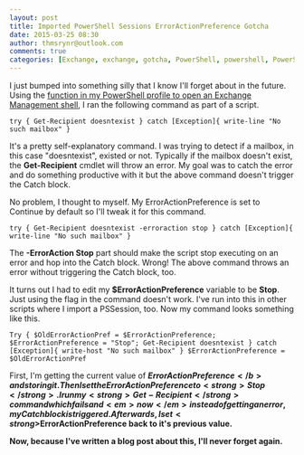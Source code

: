 ```yaml
---
layout: post
title: Imported PowerShell Sessions ErrorActionPreference Gotcha
date: 2015-03-25 08:30
author: thmsrynr@outlook.com
comments: true
categories: [Exchange, exchange, gotcha, PowerShell, powershell, PowerShell ISE, powershell ise, quick tip]
---
```

I just bumped into something silly that I know I'll forget about in the future. Using the <a title="Opening A Remote Exchange Management Shell" href="http://www.workingsysadmin.com/opening-a-remote-exchange-management-shell/" target="_blank">function in my PowerShell profile to open an Exchange Management shell</a>, I ran the following command as part of a script.

```
try { Get-Recipient doesntexist } catch [Exception]{ write-line "No such mailbox" }
```

It's a pretty self-explanatory command. I was trying to detect if a mailbox, in this case "doesntexist", existed or not. Typically if the mailbox doesn't exist, the <strong>Get-Recipient</strong> cmdlet will throw an error. My goal was to catch the error and do something productive with it but the above command doesn't trigger the Catch block.

No problem, I thought to myself. My ErrorActionPreference is set to Continue by default so I'll tweak it for this command.

```
try { Get-Recipient doesntexist -erroraction stop } catch [Exception]{ write-line "No such mailbox" }
```

The <strong>-ErrorAction Stop</strong> part should make the script stop executing on an error and hop into the Catch block. Wrong! The above command throws an error without triggering the Catch block, too.

It turns out I had to edit my <strong>$ErrorActionPreference</strong> variable to be <strong>Stop</strong>. Just using the flag in the command doesn't work. I've run into this in other scripts where I import a PSSession, too. Now my command looks something like this.

```
Try { $OldErrorActionPref = $ErrorActionPreference; $ErrorActionPreference = "Stop"; Get-Recipient doesntexist } catch [Exception]{ write-host "No such mailbox" } $ErrorActionPreference = $OldErrorActionPref

```

First, I'm getting the current value of <b>$ErrorActionPreference</b> and storing it. Then I set the ErrorActionPreference to <strong>Stop</strong>. I run my <strong>Get-Recipient</strong> command which fails and <em>now</em> instead of getting an error, my Catch block is triggered. Afterwards, I set <strong>$ErrorActionPreference</strong> back to it's previous value.

Now, because I've written a blog post about this, I'll never forget again.
